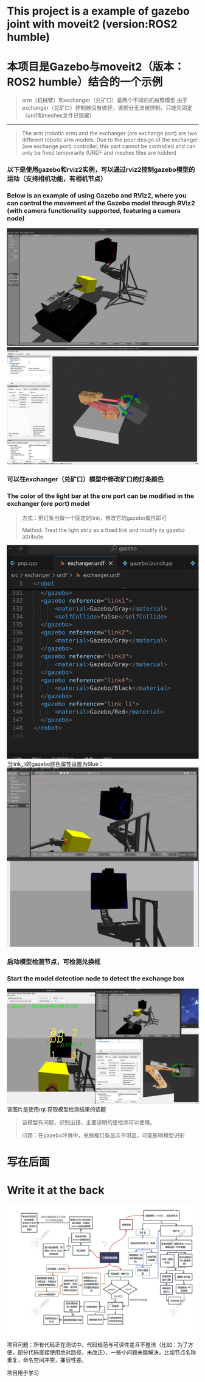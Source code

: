 # This project is a example of gazebo joint with moveit2 (version:ROS2 humble)
# 本项目是Gazebo与moveit2（版本：ROS2 humble）结合的一个示例

>arm（机械臂）和exchanger（兑矿口）是两个不同的机械臂模型,由于exchanger（兑矿口）控制器没有做好，该部分无法被控制，只能先固定
（urdf和meshes文件已隐藏）
---
>The arm (robotic arm) and the exchanger (ore exchange port) are two different robotic arm models. Due to the poor design of the exchanger (ore exchange port) controller, this part cannot be controlled and can only be fixed temporarily
(URDF and meshes files are hidden)
### 以下是使用gazebo和rviz2实例，可以通过rviz2控制gazebo模型的运动（支持相机功能，有相机节点）
### Below is an example of using Gazebo and RViz2, where you can control the movement of the Gazebo model through RViz2 (with camera functionality supported, featuring a camera node)
![image](doc/gazebo.png)
![image](doc/rviz2.png)

### 可以在exchanger（兑矿口）模型中修改矿口的灯条颜色
### The color of the light bar at the ore port can be modified in the exchanger (ore port) model
>方式：把灯条当做一个固定的link，修改它的gazebo属性即可
>
>Method: Treat the light strip as a fixed link and modify its gazebo attribute

![image](doc/example.png)
当link_li的gazebo颜色属性设置为Blue：
![image](doc/blue_light.png)

### 启动模型检测节点，可检测兑换框
### Start the model detection node to detect the exchange box
![image](doc/detect.png)
该图片是使用rqt 获取模型检测结果的话题
>该模型有问题，识别出错，主要说明的是检测可以使用。
>
>问题：在gazebo环境中，兑换框灯条显示不明显，可能影响模型识别

# 写在后面
# Write it at the back
![image](doc/engine.png)
项目问题：所有代码正在测试中，代码规范与可读性差且不整洁（比如：为了方便，部分代码直接使用绝对路径，未改正），一些小问题未能解决，比如节点名称重复，命名空间冲突，兼容性差。

项目用于学习
